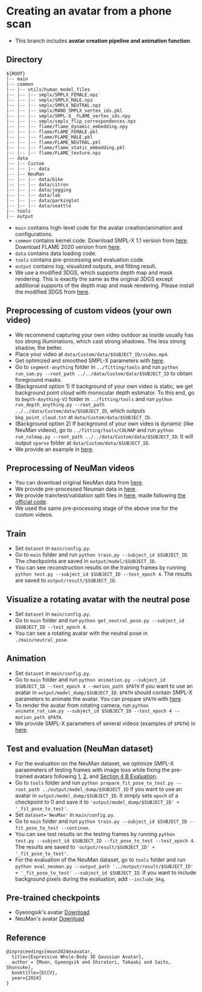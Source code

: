 # Creating an avatar from a phone scan

* This branch includes **avatar creation pipeline and animation function**.


## Directory
```
${ROOT}
|-- main
|-- common
|-- |-- utils/human_model_files
|-- |-- |-- smplx/SMPLX_FEMALE.npz
|-- |-- |-- smplx/SMPLX_MALE.npz
|-- |-- |-- smplx/SMPLX_NEUTRAL.npz
|-- |-- |-- smplx/MANO_SMPLX_vertex_ids.pkl
|-- |-- |-- smplx/SMPL-X__FLAME_vertex_ids.npy
|-- |-- |-- smplx/smplx_flip_correspondences.npz
|-- |-- |-- flame/flame_dynamic_embedding.npy
|-- |-- |-- flame/FLAME_FEMALE.pkl
|-- |-- |-- flame/FLAME_MALE.pkl
|-- |-- |-- flame/FLAME_NEUTRAL.pkl
|-- |-- |-- flame/flame_static_embedding.pkl
|-- |-- |-- flame/FLAME_texture.npz
|-- data
|-- |-- Custom
|-- |-- |-- data
|-- |-- NeuMan
|-- |-- |-- data/bike
|-- |-- |-- data/citron
|-- |-- |-- data/jogging
|-- |-- |-- data/lab
|-- |-- |-- data/parkinglot
|-- |-- |-- data/seattle
|-- tools
|-- output
```
* `main` contains high-level code for the avatar creation/animation and configurations.
* `common` contains kernel code. Download SMPL-X 1.1 version from [here](https://smpl-x.is.tue.mpg.de/download.php). Download FLAME 2020 version from [here](https://flame.is.tue.mpg.de/download.php).
* `data` contains data loading code.
* `tools` contains pre-processing and evaluation code.
* `output` contains log, visualized outputs, and fitting result.
* We use a modified 3DGS, which supports depth map and mask rendering. This is exactly the same as the original 3DGS except additional supports of the depth map and mask rendering. Please install the modified 3DGS from [here](https://github.com/leo-frank/diff-gaussian-rasterization-depth).

## Preprocessing of custom videos (your own video)
* We recommend capturing your own video outdoor as inside usually has too strong illuminations, which cast strong shadows. The less strong shadow, the better.
* Place your video at `data/Custom/data/$SUBJECT_ID/video.mp4`.
* Get optimized and smoothed SMPL-X parameters with [here](../fitting/).
* Go to `segment-anything` folder in `../fitting/tools` and run `python run_sam.py --root_path ../../data/Custom/data/$SUBJECT_ID` to obtain foreground masks.
* (Background option 1) If background of your own video is static, we get background point cloud with monocular depth estimator. To this end, go to `Depth-Anything-V2` folder in `../fitting/tools` and run `python run_depth_anything.py --root_path ../../data/Custom/data/$SUBJECT_ID`, which outputs `bkg_point_cloud.txt` at `data/Custom/data/$SUBJECT_ID`.
* (Background option 2) If background of your own video is dynamic (like NeuMan videos), go to `../fitting/tools/COLMAP` and run `python run_colmap.py --root_path ../../data/Custom/data/$SUBJECT_ID`. It will output `sparse` folder at `data/Custom/data/$SUBJECT_ID`.
* We provide an example in [here](https://drive.google.com/file/d/1YGJZWWpw_R63HiZu65smV6Lrksqa6EOu/view?usp=sharing).

## Preprocessing of NeuMan videos
* You can download original NeuMan data from [here](https://github.com/apple/ml-neuman).
* We provide pre-processed Neuman data in [here](https://drive.google.com/drive/folders/15-V9EG21hT4pVhuBdHY3-lpvKjCuHbEU?usp=sharing).
* We provide train/test/validation split files in [here](https://drive.google.com/drive/folders/1L5KC4QIRX_ljQ_vyrIXV11FgynnuCDb8?usp=sharing), made following [the official code](https://github.com/apple/ml-neuman/blob/0149d258b2afe6ef65c91557bba9f874675871e4/data_io/neuman_helper.py#L149).
* We used the same pre-processing stage of the above one for the custom videos.

## Train
* Set `dataset` in `main/config.py`.
* Go to `main` folder and run `python train.py --subject_id $SUBJECT_ID`. The checkpoints are saved in `output/model/$SUBJECT_ID`.
* You can see reconstruction results on the training frames by running `python test.py --subject_id $SUBJECT_ID --test_epoch 4`. The results are saved to `output/result/$SUBJECT_ID`.

## Visualize a rotating avatar with the neutral pose
* Set `dataset` in `main/config.py`.
* Go to `main` folder and run `python get_neutral_pose.py --subject_id $SUBJECT_ID --test_epoch 4`.
* You can see a rotating avatar with the neutral pose in `./main/neutral_pose`.

## Animation
* Set `dataset` in `main/config.py`.
* Go to `main` folder and run `python animation.py --subject_id $SUBJECT_ID --test_epoch 4 --motion_path $PATH` if you want to use an avatar in `output/model_dump/$SUBJECT_ID`. `$PATH` should contain SMPL-X parameters to animate the avatar. You can prepare `$PATH` with [here](../fitting).
* To render the avatar from rotating camera, run `python animate_rot_cam.py --subject_id $SUBJECT_ID --test_epoch 4 --motion_path $PATH`.
* We provide SMPL-X parameters of several videos (examples of `$PATH`) in [here](https://drive.google.com/drive/folders/1ApDtoyqrcP2r2ZvX24eptmSefJvw_no5?usp=sharing).

## Test and evaluation (NeuMan dataset)
* For the evaluation on the NeuMan dataset, we optimize SMPL-X paraemeters of testing frames with image loss while fixing the pre-trained avatars following [1](https://github.com/aipixel/GaussianAvatar/issues/14), [2](https://github.com/mikeqzy/3dgs-avatar-release/issues/21), and [Section 4 B Evaluation](https://arxiv.org/pdf/2106.13629).
* Go to `tools` folder and run `python prepare_fit_pose_to_test.py --root_path ../output/model_dump/$SUBJECT_ID` if you want to use an avatar in `output/model_dump/$SUBJECT_ID`. It simply sets `epoch` of a checkpoint to 0 and save it to `'output/model_dump/$SUBJECT_ID' + '_fit_pose_to_test'`.
* Set `dataset='NeuMan'` in `main/config.py`.
* Go to `main` folder and run `python train.py --subject_id $SUBJECT_ID --fit_pose_to_test --continue`.
* You can see test results on the testing frames by running `python test.py --subject_id $SUBJECT_ID --fit_pose_to_test --test_epoch 4`. The results are saved to `'output/result/$SUBJECT_ID' + '_fit_pose_to_test'`.
* For the evaluation of the NeuMan dataset, go to `tools` folder and run `python eval_neuman.py --output_path '../output/result/$SUBJECT_ID' + '_fit_pose_to_test' --subject_id $SUBJECT_ID`. If you want to include background pixels during the evaluation, add `--include_bkg`.

## Pre-trained checkpoints
* Gyeongsik's avatar [Download](https://drive.google.com/drive/folders/1tLamFJm9-VFXHDcTyCGE8Ar2q0pbkZg3?usp=sharing)
* NeuMan's avatar [Download](https://drive.google.com/drive/folders/1y2c1kYaPV_JRWD1jDDgNceLKwIv6e5gf?usp=sharing)

## Reference
```
@inproceedings{moon2024exavatar,
  title={Expressive Whole-Body 3D Gaussian Avatar},
  author = {Moon, Gyeongsik and Shiratori, Takaaki and Saito, Shunsuke},  
  booktitle={ECCV},
  year={2024}
}

```
